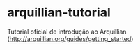 # arquillian-tutorial
Tutorial oficial de introdução ao Arquillian (http://arquillian.org/guides/getting_started)

